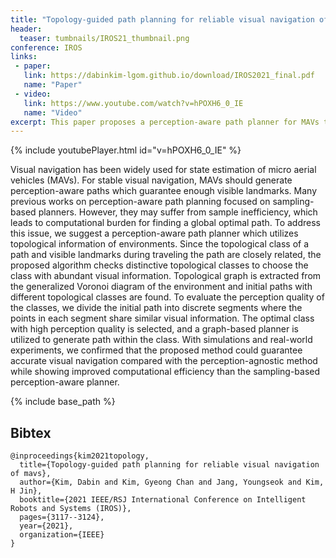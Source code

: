 ```yaml
---
title: "Topology-guided path planning for reliable visual navigation of MAVs"
header:
  teaser: tumbnails/IROS21_thumbnail.png
conference: IROS
links: 
 - paper: 
   link: https://dabinkim-lgom.github.io/download/IROS2021_final.pdf
   name: "Paper"
 - video:
   link: https://www.youtube.com/watch?v=hPOXH6_0_IE
   name: "Video"
excerpt: This paper proposes a perception-aware path planner for MAVs that leverages topological information to select visually rich routes, enhancing visual navigation accuracy and efficiency. By analyzing topological classes derived from Voronoi diagrams, the method outperforms sampling-based planners in both simulation and real-world tests.
---
```


{% include youtubePlayer.html id="v=hPOXH6_0_IE" %}

Visual navigation has been widely used for state estimation of micro aerial vehicles (MAVs). For stable visual navigation, MAVs should generate perception-aware paths which guarantee enough visible landmarks. Many previous works on perception-aware path planning focused on sampling-based planners. However, they may suffer from sample inefficiency, which leads to computational burden for finding a global optimal path. To address this issue, we suggest a perception-aware path planner which utilizes topological information of environments. Since the topological class of a path and visible landmarks during traveling the path are closely related, the proposed algorithm checks distinctive topological classes to choose the class with abundant visual information. Topological graph is extracted from the generalized Voronoi diagram of the environment and initial paths with different topological classes are found. To evaluate the perception quality of the classes, we divide the initial path into discrete segments where the points in each segment share similar visual information. The optimal class with high perception quality is selected, and a graph-based planner is utilized to generate path within the class. With simulations and real-world experiments, we confirmed that the proposed method could guarantee accurate visual navigation compared with the perception-agnostic method while showing improved computational efficiency than the sampling-based perception-aware planner.

{% include base_path %}

## Bibtex <a id="bibtex"></a>
```
@inproceedings{kim2021topology,
  title={Topology-guided path planning for reliable visual navigation of mavs},
  author={Kim, Dabin and Kim, Gyeong Chan and Jang, Youngseok and Kim, H Jin},
  booktitle={2021 IEEE/RSJ International Conference on Intelligent Robots and Systems (IROS)},
  pages={3117--3124},
  year={2021},
  organization={IEEE}
}
```